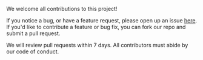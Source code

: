 We welcome all contributions to this project!

If you notice a bug, or have a feature request, please open up an issue [here](https://github.com/UBC-MDS/DSCI_524_Group2_Python/issues).
If you'd like to contribute a feature or bug fix, you can fork our repo and submit a pull request.

We will review pull requests within 7 days. All contributors must abide by our code of conduct.
